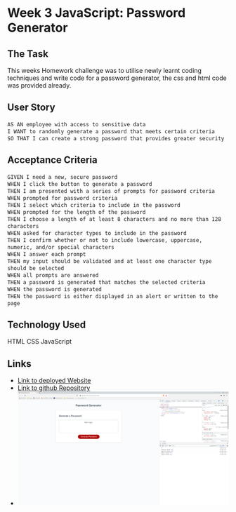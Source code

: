 # Week 3 JavaScript: Password Generator

## The Task

This weeks Homework challenge was to utilise newly learnt coding techniques and write code for a password generator, the css and html code was provided already.

## User Story

```
AS AN employee with access to sensitive data
I WANT to randomly generate a password that meets certain criteria
SO THAT I can create a strong password that provides greater security
```

## Acceptance Criteria

```
GIVEN I need a new, secure password
WHEN I click the button to generate a password
THEN I am presented with a series of prompts for password criteria
WHEN prompted for password criteria
THEN I select which criteria to include in the password
WHEN prompted for the length of the password
THEN I choose a length of at least 8 characters and no more than 128 characters
WHEN asked for character types to include in the password
THEN I confirm whether or not to include lowercase, uppercase, numeric, and/or special characters
WHEN I answer each prompt
THEN my input should be validated and at least one character type should be selected
WHEN all prompts are answered
THEN a password is generated that matches the selected criteria
WHEN the password is generated
THEN the password is either displayed in an alert or written to the page
```

## Technology Used
HTML
CSS
JavaScript



## Links
* [Link to deployed Website]()
* [Link to github Repository](https://github.com/JRoberts94/week3-PasswordGenerator)
* ![Screenshot](./Develop/images/PasswordGenerator-screenshot.png)